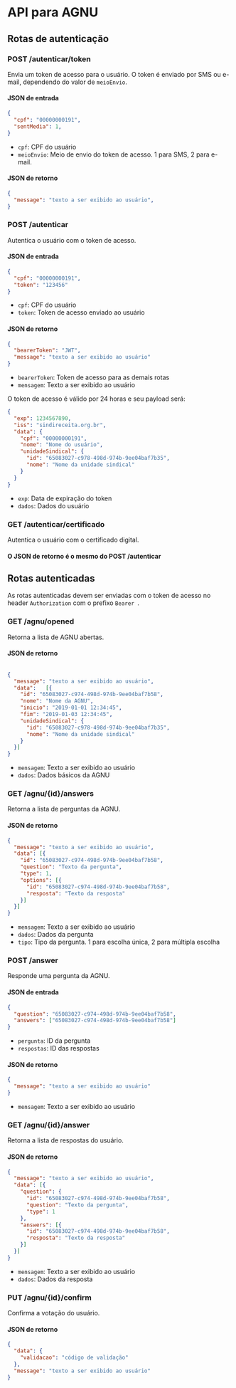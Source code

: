 # API para AGNU


## Rotas de autenticação

### POST /autenticar/token

Envia um token de acesso para o usuário. O token é enviado por SMS ou e-mail, dependendo do valor de `meioEnvio`.

#### JSON de entrada

```json
{
  "cpf": "00000000191",
  "sentMedia": 1,
}
```

- `cpf`: CPF do usuário
- `meioEnvio`: Meio de envio do token de acesso. 1 para SMS, 2 para e-mail.

#### JSON de retorno

```json
{
  "message": "texto a ser exibido ao usuário",
}
```


### POST /autenticar

Autentica o usuário com o token de acesso.

#### JSON de entrada

```json
{
  "cpf": "00000000191",
  "token": "123456"
}
```

- `cpf`: CPF do usuário
- `token`: Token de acesso enviado ao usuário

#### JSON de retorno

```json
{
  "bearerToken": "JWT",
  "message": "texto a ser exibido ao usuário"
}
```

- `bearerToken`: Token de acesso para as demais rotas
- `mensagem`: Texto a ser exibido ao usuário

O token de acesso é válido por 24 horas e seu payload será:

```json
{
  "exp": 1234567890,
  "iss": "sindireceita.org.br",
  "data": {
    "cpf": "00000000191",
    "nome": "Nome do usuário",
    "unidadeSindical": {
      "id": "65083027-c978-498d-974b-9ee04baf7b35",
      "nome": "Nome da unidade sindical"
    }
  }
}
```

- `exp`: Data de expiração do token
- `dados`: Dados do usuário

### GET /autenticar/certificado

Autentica o usuário com o certificado digital.

#### O JSON de retorno é o mesmo do POST /autenticar

## Rotas autenticadas

As rotas autenticadas devem ser enviadas com o token de acesso no header `Authorization` com o prefixo `Bearer `.

### GET /agnu/opened

Retorna a lista de AGNU abertas.

#### JSON de retorno

```json

{
  "message": "texto a ser exibido ao usuário",
  "data":   [{
    "id": "65083027-c974-498d-974b-9ee04baf7b58",
    "nome": "Nome da AGNU",
    "inicio": "2019-01-01 12:34:45",
    "fim": "2019-01-03 12:34:45",
    "unidadeSindical": {
      "id": "65083027-c978-498d-974b-9ee04baf7b35",
      "nome": "Nome da unidade sindical"
    }
  }]
}

```

- `mensagem`: Texto a ser exibido ao usuário
- `dados`: Dados básicos da AGNU

### GET /agnu/{id}/answers

Retorna a lista de perguntas da AGNU.

#### JSON de retorno

```json
{
  "message": "texto a ser exibido ao usuário",
  "data": [{
    "id": "65083027-c974-498d-974b-9ee04baf7b58",
    "question": "Texto da pergunta",
    "type": 1,
    "options": [{
      "id": "65083027-c974-498d-974b-9ee04baf7b58",
      "resposta": "Texto da resposta"
    }]
  }]
}
```

- `mensagem`: Texto a ser exibido ao usuário
- `dados`: Dados da pergunta
- `tipo`: Tipo da pergunta. 1 para escolha única, 2 para múltipla escolha

### POST /answer

Responde uma pergunta da AGNU.

#### JSON de entrada

```json
{
  "question": "65083027-c974-498d-974b-9ee04baf7b58",
  "answers": ["65083027-c974-498d-974b-9ee04baf7b58"]
}
```

- `pergunta`: ID da pergunta
- `respostas`: ID das respostas

#### JSON de retorno

```json
{
  "message": "texto a ser exibido ao usuário"
}
```

- `mensagem`: Texto a ser exibido ao usuário

### GET /agnu/{id}/answer

Retorna a lista de respostas do usuário.

#### JSON de retorno

```json
{
  "message": "texto a ser exibido ao usuário",
  "data": [{
    "question": {
      "id": "65083027-c974-498d-974b-9ee04baf7b58",
      "question": "Texto da pergunta",
      "type": 1
    },
    "answers": [{
      "id": "65083027-c974-498d-974b-9ee04baf7b58",
      "resposta": "Texto da resposta"
    }]
  }]
}
```

- `mensagem`: Texto a ser exibido ao usuário
- `dados`: Dados da resposta

### PUT /agnu/{id}/confirm

Confirma a votação do usuário.

#### JSON de retorno

```json
{
  "data": {
    "validacao": "código de validação"
  },
  "message": "texto a ser exibido ao usuário"
}
```